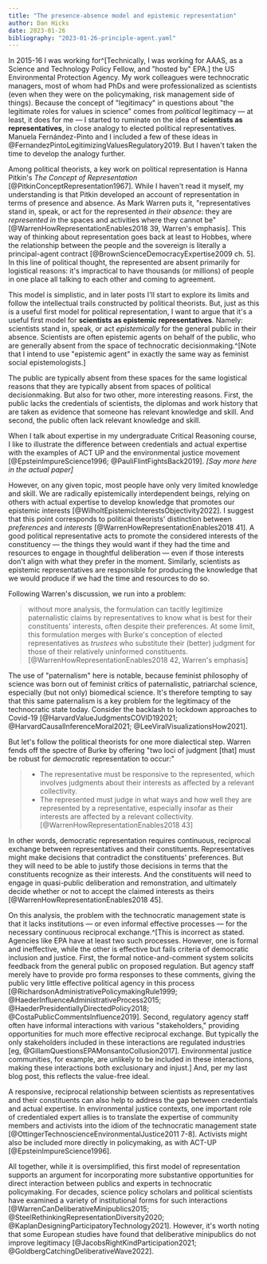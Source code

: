 ```yaml
---
title: "The presence-absence model and epistemic representation"
author: Dan Hicks
date: 2023-01-26
bibliography: "2023-01-26-principle-agent.yaml"
---
```


In 2015-16 I was working for^[Technically, I was working for AAAS, as a Science and Technology Policy Fellow, and "hosted by" EPA.] the US Environmental Protection Agency.  My work colleagues were technocratic managers, most of whom had PhDs and were professionalized as scientists (even when they were on the policymaking, risk management side of things).  Because the concept of "legitimacy" in questions about "the legitimate roles for values in science" comes from *political* legitimacy — at least, it does for me — I started to ruminate on the idea of **scientists as representatives**, in close analogy to elected political representatives.  Manuela Fernández-Pinto and I included a few of these ideas in @FernandezPintoLegitimizingValuesRegulatory2019.  But I haven't taken the time to develop the analogy further.  

Among political theorists, a key work on political representation is Hanna Pitkin's *The Concept of Representation* [@PitkinConceptRepresentation1967].  While I haven't read it myself, my understanding is that Pitkin developed an account of representation in terms of presence and absence.  As Mark Warren puts it, "representatives stand in, speak, or act for the represented *in their absence*: they are *represented in* the spaces and activities where they cannot be" [@WarrenHowRepresentationEnables2018 39, Warren's emphasis].  This way of thinking about representation goes back at least to Hobbes, where the relationship between the people and the sovereign is literally a principal-agent contract [@BrownScienceDemocracyExpertise2009 ch. 5].  In this line of political thought, the represented are absent primarily for logistical reasons:  it's impractical to have thousands (or millions) of people in one place all talking to each other and coming to agreement.  

This model is simplistic, and in later posts I'll start to explore its limits and follow the intellectual trails constructed by political theorists.  But, just as this is a useful first model for political representation, I want to argue that it's a useful first model for **scientists as epistemic representatives**.  Namely:  scientists stand in, speak, or act *epistemically* for the general public in their absence.  Scientists are often epistemic agents on behalf of the public, who are generally absent from the space of technocratic decisionmaking.^[Note that I intend to use "epistemic agent" in exactly the same way as feminist social epistemologists.]  

The public are typically absent from these spaces for the same logistical reasons that they are typically absent from spaces of political decisionmaking.  But also for two other, more interesting reasons.  First, the public lacks the credentials of scientists, the diplomas and work history that are taken as evidence that someone has relevant knowledge and skill.  And second, the public often lack relevant knowledge and skill.  

When I talk about expertise in my undergraduate Critical Reasoning course, I like to illustrate the difference between credentials and actual expertise with the examples of ACT UP and the environmental justice movement [@EpsteinImpureScience1996; @PauliFlintFightsBack2019].  *[Say more here in the actual paper]*

However, on any given topic, most people have only very limited knowledge and skill.  We are radically epistemically interdependent beings, relying on others with actual expertise to develop knowledge that promotes our epistemic interests [@WilholtEpistemicInterestsObjectivity2022].  I suggest that this point corresponds to political theorists' distinction between *preferences* and *interests* [@WarrenHowRepresentationEnables2018 41].  A good political representative acts to promote the considered interests of the constituency — the things they would want if they had the time and resources to engage in thoughtful deliberation — even if those interests don't align with what they prefer in the moment.  Similarly, scientists as epistemic representatives are responsible for producing the knowledge that we would produce if we had the time and resources to do so.  

Following Warren's discussion, we run into a problem: 

> without more analysis, the formulation can tacitly legitimize paternalistic claims by representatives to know what is best for their constituents' interests, often despite their preferences. At some limit, this formulation merges with Burke's conception of elected representatives as *trustees* who substitute their (better) judgment for those of their relatively uninformed constituents. [@WarrenHowRepresentationEnables2018 42, Warren's emphasis]

The use of "paternalism" here is notable, because feminist philosophy of science was born out of feminist critics of paternalistic, patriarchal science, especially (but not only) biomedical science.  It's therefore tempting to say that this same paternalism is a key problem for the legitimacy of the technocratic state today.  Consider the backlash to lockdown approaches to Covid-19 [@HarvardValueJudgmentsCOVID192021; @HarvardCausalInferenceMoral2021; @LeeViralVisualizationsHow2021].  

But let's follow the political theorists for one more dialectical step.  Warren fends off the spectre of Burke by offering "two loci of judgment [that] must be robust for *democratic* representation to occur:"

> - The representative must be responsive to the represented, which involves judgments about their interests as affected by a relevant collectivity. 
> - The represented must judge in what ways and how well they are represented by a representative, especially insofar as their interests are affected by a relevant collectivity. [@WarrenHowRepresentationEnables2018 43]

In other words, democratic representation requires continuous, reciprocal exchange between representatives and their constituents.  Representatives might make decisions that contradict the constituents' preferences.  But they will need to be able to justify those decisions in terms that the constituents recognize as their interests.  And the constituents will need to engage in quasi-public deliberation and remonstration, and ultimately decide whether or not to accept the claimed interests as theirs [@WarrenHowRepresentationEnables2018 45]. 

On this analysis, the problem with the technocratic management state is that it lacks institutions — or even informal effective processes — for the necessary continuous reciprocal exchange.^[This is incorrect as stated.  Agencies like EPA have at least two such processes.  However, one is formal and ineffective, while the other is effective but fails criteria of democratic inclusion and justice.  First, the formal notice-and-comment system solicits feedback from the general public on proposed regulation.  But agency staff merely have to provide pro forma responses to these comments, giving the public very little effective political agency in this process [@RichardsonAdministrativePolicymakingRule1999; @HaederInfluenceAdministrativeProcess2015; @HaederPresidentiallyDirectedPolicy2018; @CostaPublicCommentsInfluence2019].  Second, regulatory agency staff often have informal interactions with various "stakeholders," providing opportunities for much more effective reciprocal exchange.  But typically the only stakeholders included in these interactions are regulated industries [eg, @GillamQuestionsEPAMonsantoCollusion2017].  Environmental justice communities, for example, are unlikely to be included in these interactions, making these interactions both exclusionary and injust.]  And, per my last blog post, this reflects the value-free ideal.  

A responsive, reciprocal relationship between scientists as representatives and their constituents can also help to address the gap between credentials and actual expertise.  In environmental justice contexts, one important role of credentialed expert allies is to translate the expertise of community members and activists into the idiom of the technocratic management state [@OttingerTechnoscienceEnvironmentalJustice2011 7-8].  Activists might also be included more directly in policymaking, as with ACT-UP [@EpsteinImpureScience1996].  

All together, while it is oversimplified, this first model of representation supports an argument for incorporating more substantive opportunities for direct interaction between publics and experts in technocratic policymaking.  For decades, science policy scholars and political scientists have examined a variety of institutional forms for such interactions [@WarrenCanDeliberativeMinipublics2015; @SteelRethinkingRepresentationDiversity2020; @KaplanDesigningParticipatoryTechnology2021].  However, it's worth noting that some European studies have found that deliberative minipublics do not improve legitimacy [@JacobsRightKindParticipation2021; @GoldbergCatchingDeliberativeWave2022]. 

